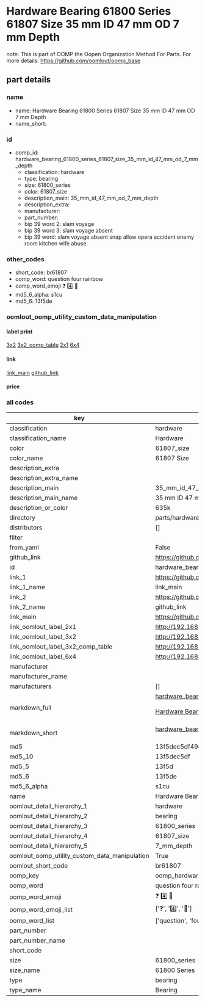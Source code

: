 # Hardware Bearing 61800 Series 61807 Size 35 mm ID 47 mm OD 7 mm Depth  

note: This is part of OOMP the Oopen Organization Method For Parts. For more details: https://github.com/oomlout/oomp_base

##  part details





### name
* name: Hardware Bearing 61800 Series 61807 Size 35 mm ID 47 mm OD 7 mm Depth
* name_short: 
### id
* oomp_id: hardware_bearing_61800_series_61807_size_35_mm_id_47_mm_od_7_mm_depth
  * classification: hardware
  * type: bearing
  * size: 61800_series
  * color: 61807_size
  * description_main: 35_mm_id_47_mm_od_7_mm_depth
  * description_extra: 
  * manufacturer: 
  * part_number: 
  * bip 39 word 2: slam voyage
  * bip 39 word 3: slam voyage absent
  * bip 39 word: slam voyage absent snap allow opera accident enemy room kitchen wife abuse

### other_codes
* short_code: br61807
* oomp_word: question four rainbow
* oomp_word_emoji :question: :four: :rainbow:
* md5_6_alpha: s1cu
* md5_6: 13f5de






### oomlout_oomp_utility_custom_data_manipulation
#### label print
[3x2](http://192.168.1.245:1112/?label=oomp%20s1cu)
[3x2_oomp_table](http://192.168.1.107:1112/?label=oomp%20s1cu)
[2x1](http://192.168.1.242:1112/?label=oomp%20s1cu)
[6x4](http://192.168.1.55:1112/?label=oomp%20s1cu)    

#### link

[link_main](https://github.com/oomlout/oomlout_oomp_current_version_messy/tree/main/parts/hardware_bearing_61800_series_61807_size_35_mm_id_47_mm_od_7_mm_depth) [github_link](https://github.com/oomlout/oomlout_oomp_part_src/tree/main/parts/hardware_bearing_61800_series_61807_size_35_mm_id_47_mm_od_7_mm_depth)                             

#### price







### all codes 
| key | value |  
| --- | --- |  
| classification | hardware |  
| classification_name | Hardware |  
| color | 61807_size |  
| color_name | 61807 Size |  
| description_extra |  |  
| description_extra_name |  |  
| description_main | 35_mm_id_47_mm_od_7_mm_depth |  
| description_main_name | 35 mm ID 47 mm OD 7 mm Depth |  
| description_or_color | 635k |  
| directory | parts/hardware_bearing_61800_series_61807_size_35_mm_id_47_mm_od_7_mm_depth |  
| distributors | [] |  
| filter |  |  
| from_yaml | False |  
| github_link | https://github.com/oomlout/oomlout_oomp_part_src/tree/main/parts/hardware_bearing_61800_series_61807_size_35_mm_id_47_mm_od_7_mm_depth |  
| id | hardware_bearing_61800_series_61807_size_35_mm_id_47_mm_od_7_mm_depth |  
| link_1 | https://github.com/oomlout/oomlout_oomp_current_version_messy/tree/main/parts/hardware_bearing_61800_series_61807_size_35_mm_id_47_mm_od_7_mm_depth |  
| link_1_name | link_main |  
| link_2 | https://github.com/oomlout/oomlout_oomp_part_src/tree/main/parts/hardware_bearing_61800_series_61807_size_35_mm_id_47_mm_od_7_mm_depth |  
| link_2_name | github_link |  
| link_main | https://github.com/oomlout/oomlout_oomp_current_version_messy/tree/main/parts/hardware_bearing_61800_series_61807_size_35_mm_id_47_mm_od_7_mm_depth |  
| link_oomlout_label_2x1 | http://192.168.1.242:1112/?label=oomp%20s1cu |  
| link_oomlout_label_3x2 | http://192.168.1.245:1112/?label=oomp%20s1cu |  
| link_oomlout_label_3x2_oomp_table | http://192.168.1.107:1112/?label=oomp%20s1cu |  
| link_oomlout_label_6x4 | http://192.168.1.55:1112/?label=oomp%20s1cu |  
| manufacturer |  |  
| manufacturer_name |  |  
| manufacturers | [] |  
| markdown_full | [hardware_bearing_61800_series_61807_size_35_mm_id_47_mm_od_7_mm_depth](https://github.com/oomlout/oomlout_oomp_current_version_messy/tree/main/parts/hardware_bearing_61800_series_61807_size_35_mm_id_47_mm_od_7_mm_depth)<br>[](https://github.com/oomlout/oomlout_oomp_current_version_messy/tree/main/parts/hardware_bearing_61800_series_61807_size_35_mm_id_47_mm_od_7_mm_depth)<br>[Hardware Bearing 61800 Series 61807 Size 35 Mm Id 47 Mm Od 7 Mm Depth](https://github.com/oomlout/oomlout_oomp_current_version_messy/tree/main/parts/hardware_bearing_61800_series_61807_size_35_mm_id_47_mm_od_7_mm_depth)<br><br> |  
| markdown_short | [hardware_bearing_61800_series_61807_size_35_mm_id_47_mm_od_7_mm_depth](https://github.com/oomlout/oomlout_oomp_current_version_messy/tree/main/parts/hardware_bearing_61800_series_61807_size_35_mm_id_47_mm_od_7_mm_depth)<br><br> |  
| md5 | 13f5dec5df49e02e6d035cd4017d8658 |  
| md5_10 | 13f5dec5df |  
| md5_5 | 13f5d |  
| md5_6 | 13f5de |  
| md5_6_alpha | s1cu |  
| name | Hardware Bearing 61800 Series 61807 Size 35 mm ID 47 mm OD 7 mm Depth |  
| oomlout_detail_hierarchy_1 | hardware |  
| oomlout_detail_hierarchy_2 | bearing |  
| oomlout_detail_hierarchy_3 | 61800_series |  
| oomlout_detail_hierarchy_4 | 61807_size |  
| oomlout_detail_hierarchy_5 | 7_mm_depth |  
| oomlout_oomp_utility_custom_data_manipulation | True |  
| oomlout_short_code | br61807 |  
| oomp_key | oomp_hardware_bearing_61800_series_61807_size_35_mm_id_47_mm_od_7_mm_depth |  
| oomp_word | question four rainbow |  
| oomp_word_emoji | :question: :four: :rainbow: |  
| oomp_word_emoji_list | [':question:', ':four:', ':rainbow:'] |  
| oomp_word_list | ['question', 'four', 'rainbow'] |  
| part_number |  |  
| part_number_name |  |  
| short_code |  |  
| size | 61800_series |  
| size_name | 61800 Series |  
| type | bearing |  
| type_name | Bearing |  
